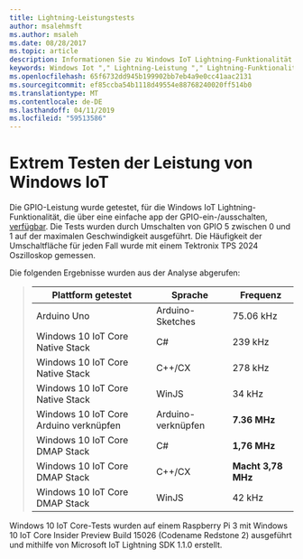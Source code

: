 ```yaml
---
title: Lightning-Leistungstests
author: msalehmsft
ms.author: msaleh
ms.date: 08/28/2017
ms.topic: article
description: Informationen Sie zu Windows IoT Lightning-Funktionalität und ein-/ausschalten Häufigkeit für verschiedene Plattformen und Sprachen.
keywords: Windows Iot "," Lightning-Leistung "," Lightning-Funktionalität, GPIO
ms.openlocfilehash: 65f6732dd945b199902bb7eb4a9e0cc41aac2131
ms.sourcegitcommit: ef85ccba54b1118d49554e88768240020ff514b0
ms.translationtype: MT
ms.contentlocale: de-DE
ms.lasthandoff: 04/11/2019
ms.locfileid: "59513586"
---
```

# <a name="windows-iot-lightning-performance-testing"></a>Extrem Testen der Leistung von Windows IoT

Die GPIO-Leistung wurde getestet, für die Windows IoT Lightning-Funktionalität, die über eine einfache app der GPIO-ein-/ausschalten, [verfügbar](https://github.com/ms-iot/lightning/tree/develop/PerformanceTestSuite). Die Tests wurden durch Umschalten von GPIO 5 zwischen 0 und 1 auf der maximalen Geschwindigkeit ausgeführt. Die Häufigkeit der Umschaltfläche für jeden Fall wurde mit einem Tektronix TPS 2024 Oszilloskop gemessen.

Die folgenden Ergebnisse wurden aus der Analyse abgerufen:

> | Plattform getestet                     | Sprache        | Frequenz     |
> | ----------------------------------- | --------------- | ------------- |
> | Arduino Uno                         | Arduino-Sketches  | 75.06 kHz     |
> | Windows 10 IoT Core Native Stack    | C#              | 239 kHz       |
> | Windows 10 IoT Core Native Stack    | C++/CX          | 278 kHz       |
> | Windows 10 IoT Core Native Stack    | WinJS           | 34 kHz        |
> | Windows 10 IoT Core Arduino verknüpfen  | Arduino-verknüpfen  | **7.36 MHz**  |
> | Windows 10 IoT Core DMAP Stack      | C#              | **1,76 MHz**  |
> | Windows 10 IoT Core DMAP Stack      | C++/CX          | **Macht 3,78 MHz**  |
> | Windows 10 IoT Core DMAP Stack      | WinJS           | 42 kHz        |

Windows 10 IoT Core-Tests wurden auf einem Raspberry Pi 3 mit Windows 10 IoT Core Insider Preview Build 15026 (Codename Redstone 2) ausgeführt und mithilfe von Microsoft IoT Lightning SDK 1.1.0 erstellt.
